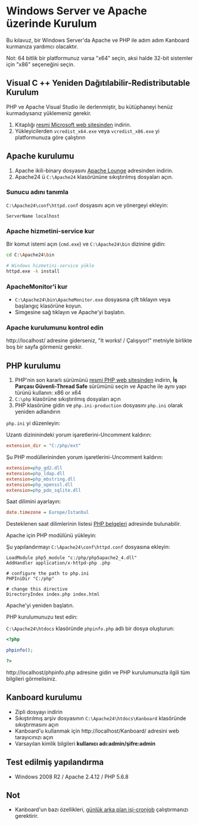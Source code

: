Windows Server ve Apache üzerinde Kurulum
=========================================

Bu kılavuz, bir Windows Server'da Apache ve PHP ile adım adım Kanboard kurmanıza yardımcı olacaktır.

Not: 64 bitlik bir platformunuz varsa "x64" seçin, aksi halde 32-bit sistemler için "x86" seçeneğini seçin.

Visual C ++ Yeniden Dağıtılabilir-Redistributable Kurulum
---------------------------------------

PHP ve Apache Visual Studio ile derlenmiştir, bu kütüphaneyi henüz kurmadıysanız yüklemeniz gerekir.

1. Kitaplığı [resmi Microsoft web sitesinden](http://www.microsoft.com/en-us/download/details.aspx?id=30679) indirin.
2. Yükleyicilerden `vcredist_x64.exe` veya `vcredist_x86.exe`  yi platformunuza göre çalıştırın

Apache kurulumu
---------------------------------------

1. Apache ikili-binary dosyasını [Apache Lounge](http://www.apachelounge.com/download/) adresinden indirin.
2. Apache24 ü `C:\Apache24` klasörününe sıkıştırılmış dosyaları açın.

### Sunucu adını tanımla

`C:\Apache24\conf\httpd.conf` dosyasını açın ve yönergeyi ekleyin:

```
ServerName localhost
```

### Apache hizmetini-service kur

Bir komut istemi açın (`cmd.exe`) ve `C:\Apache24\bin` dizinine gidin:

```bash
cd C:\Apache24\bin

# Windows hizmetini-service yükle
httpd.exe -k install
```

### ApacheMonitor'i kur

- `C:\Apache24\bin\ApacheMonitor.exe` dosyasına çift tıklayın veya başlangıç klasörüne koyun.
- Simgesine sağ tıklayın ve Apache'yi başlatın.

### Apache kurulumunu kontrol edin

http://localhost/ adresine giderseniz, "It works! / Çalışıyor!" metniyle birlikte boş bir sayfa görmeniz gerekir.

PHP kurulumu
----------------

1. PHP'nin son kararlı sürümünü [resmi PHP web sitesinden](http://windows.php.net/download/) indirin, **İş Parçası Güvenli-Thread Safe** sürümünü seçin ve Apache ile aynı yapı türünü kullanın: x86 or x64
2. `C:\php` klasörüne sıkıştırılmış dosyaları açın
3. PHP klasörüne gidin ve `php.ini-production` dosyasını `php.ini` olarak yeniden adlandırın

`php.ini` yi düzenleyin:

Uzantı dizininindeki yorum işaretlerini-Uncomment kaldırın:

```ini
extension_dir = "C:/php/ext"
```

Şu PHP modüllerininden yorum işaretlerini-Uncomment kaldırın:

```ini
extension=php_gd2.dll
extension=php_ldap.dll
extension=php_mbstring.dll
extension=php_openssl.dll
extension=php_pdo_sqlite.dll
```

Saat dilimini ayarlayın:

```ini
date.timezone = Europe/Istanbul
```

Desteklenen saat dilimlerinin listesi [PHP belgeleri](http://php.net/manual/en/timezones.america.php) adresinde bulunabilir.

Apache için PHP modülünü yükleyin:

Şu yapılandırmayı `C:\Apache24\conf\httpd.conf` dosyasına ekleyin:

```
LoadModule php5_module "c:/php/php5apache2_4.dll"
AddHandler application/x-httpd-php .php

# configure the path to php.ini
PHPIniDir "C:/php"

# change this directive
DirectoryIndex index.php index.html
```

Apache'yi yeniden başlatın.

PHP kurulumunuzu test edin:

`C:\Apache24\htdocs` klasöründe `phpinfo.php` adlı bir dosya oluşturun:

```php
<?php

phpinfo();

?>
```

http://localhost/phpinfo.php adresine gidin ve PHP kurulumunuzla ilgili tüm bilgileri görmelisiniz.

Kanboard kurulumu
---------------------

- Zipli dosyayı indirin
- Sıkıştırılmış arşiv dosyasının `C:\Apache24\htdocs\Kanboard` klasöründe sıkıştırmasını açın
- Kanboard'u kullanmak için http://localhost/Kanboard/ adresini web tarayıcınızı açın
- Varsayılan kimlik bilgileri **kullanıcı adı:admin/şifre:admin**

Test edilmiş yapılandırma
--------------------

- Windows 2008 R2 / Apache 2.4.12 / PHP 5.6.8

Not
-----

- Kanboard'un bazı özellikleri, [günlük arka plan işi-cronjob](cronjob.markdown) çalıştırmanızı gerektirir.
